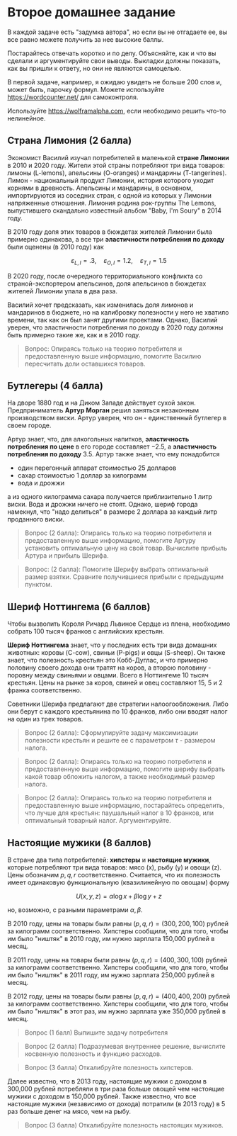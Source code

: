 # Второе домашнее задание

В каждой задаче есть "задумка автора", но если вы не отгадаете ее, вы все равно можете получить за нее высокие баллы.

Постарайтесь отвечать коротко и по делу. Объясняйте, как и что вы сделали и  аргументируйте свои выводы. Выкладки должны показать, как вы пришли к ответу, но они не являются самоцелью.

В первой задаче, например, я ожидаю увидеть не больше 200 слов и, может быть, парочку формул. Можете используйте https://wordcounter.net/ для самоконтроля.

Используйте https://wolframalpha.com, если необходимо решить что-то нелинейное. 

## Страна Лимония (2 балла)

Экономист Василий изучал потребителей в маленькой **стране Лимонии** в 2010 и 2020 году. Жители этой страны потребляют три вида товаров: лимоны (L-lemons), апельсины (O-oranges) и мандарины (T-tangerines). Лимон - национальный продукт Лимонии, история которого уходит корнями в древность. Апельсины и мандарины, в основном, импортируются из соседних стран, с одной из которых у Лимонии напряженные отношения. Лимония родина рок-группы The Lemons, выпустившего скандально известный альбом "Baby, I'm Soury" в 2014 году.

В 2010 году доля этих товаров в бюждетах жителей Лимонии была примерно одинакова, а все три **эластичности потребления по доходу** были оценены (в 2010 году) как 

$$ \varepsilon_{L, I} = .3, \quad \varepsilon_{O, I} = 1.2, \quad \varepsilon_{T, I} = 1.5$$

В 2020 году, после очередного территориального конфликта со страной-экспортером апельсинов, доля апельсинов в бюждетах жителей Лимонии упала в два раза.

Василий хочет предсказать, как изменилась доля лимонов и мандаринов в бюджете, но на калибровку полезности у него не хватило времени, так как он был занят другими проектами. Однако, Василий уверен, что эластичности потребления по доходу в 2020 году должны быть примерно такие же, как и в 2010 году.

> Вопрос: Опираясь только на теорию потребителя и предоставленную выше информацию, помогите Василию пересчитать доли оставшихся товаров.

## Бутлегеры (4 балла)

На дворе 1880 год и на Диком Западе действует сухой закон. Предприниматель **Артур Морган** решил заняться незаконным производством виски. Артур уверен, что он - единственный бутлегер в своем городе.

Артур знает, что, для алкогольных напитков, **эластичность потребления по цене** в его городе составляет $-2.5$, а **эластичность потребления по доходу** $3.5$. Артур также знает, что ему понадобится

- один перегонный аппарат стоимостью 25 долларов
- сахар стоимостью 1 доллар за килограмм
- вода и дрожжи

а из одного килограмма сахара получается приблизительно 1 литр виски. Вода и дрожжи ничего не стоят. Однако, шериф города намекнул, что "надо делиться" в размере 2 доллара за каждый литр проданного виски.

> Вопрос (2 балла): Опираясь только на теорию потребителя и предоставленную выше информацию, помогите Артуру установить оптимальную цену на свой товар. Вычислите прибыль Артура и прибыль Шерифа.

> Вопрос: (2 балла): Помогите Шерифу выбрать оптимальный размер взятки. Сравните получившиеся прибыли с предыдущим пунктом.

## Шериф Ноттингема (6 баллов)

Чтобы вызволить Короля Ричард Львиное Сердце из плена, необходимо собрать 100 тысяч франков с английских крестьян.

**Шериф Ноттингема** знает, что у последних есть три вида домашних животных: коровы (C-cow), свиньи (P-pigs) и овцы (S-sheep). Он также знает, что полезность крестьян это Кобб-Дуглас, и что примерно половину своего дохода они тратят на коров, а второю половину - поровну между свиньями и овцами. Всего в Ноттингеме 10 тысяч крестьян. Цены на рынке за коров, свиней и овец составляют 15, 5 и 2 франка соответственно.

Советники Шерифа предлагают две стратегии налоогообложения. Либо они берут с каждого крестьянина по 10 франков, либо они вводят налог на один из трех товаров.

> Вопрос (2 балла): Сформулируйте задачу максимизации полезности крестьян и решите ее с параметром $\tau$ - размером налога.

> Вопрос (2 балла): Опираясь только на теорию потребителя и предоставленную выше информацию, помогите шерифу выбрать какой товар обложить налогом, а также необходимый размер налога. 

> Вопрос (2 балла): Опираясь только на теорию потребителя и предоставленную выше информацию, постарайтесь определить, что лучше для крестьян: паушальный налог в 10 франков, или оптимальный товарный налог. Аргументируйте.

## Настоящие мужики (8 баллов)

В стране два типа потребителей: **хипстеры** и **настоящие мужики**, которые потребляют три вида товаров: мясо (x), рыбу (y) и овощи (z). Цены обозначим $p,q,r$ соответственно. Считается, что их полезность имеет одинаковую функциональную (квазилинейную по овощам) форму 

$$ U(x, y, z) = \alpha \log x + \beta \log y + z$$

но, возможно, с разными параметрами $\alpha, \beta$.

В 2010 году, цены на товары были равны $(p,q,r) = (300,200,100)$ рублей за килограмм соответственно. Хипстеры сообщили, что для того, чтобы им было "ништяк" в 2010 году, им нужно зарплата 150,000 рублей в месяц.

В 2011 году, цены на товары были равны $(p,q,r) = (400,300,100)$ рублей за килограмм соответственно. Хипстеры сообщили, что для того, чтобы им было "ништяк" в 2011 году, им нужно зарплата 250,000 рублей в месяц.

В 2012 году, цены на товары были равны $(p,q,r) = (400,400,200)$ рублей за килограмм соответственно. Хипстеры сообщили, что для того, чтобы им было "ништяк" в этот раз, им нужно зарплата уже 350,000 рублей в месяц.

> Вопрос (1 балл) Выпишите задачу потребителя

> Вопрос (2 балла) Подразумевая внутреннее решение, вычислите косвенную полезность и функцию расходов.

> Вопрос (3 балла) Откалибруйте полезность хипстеров.

Далее известно, что в 2013 году, настоящие мужики с доходом в 300,000 рублей потребляли в три раза больше овощей чем настоящие мужики с доходом в 150,000 рублей. Также известно, что все настоящие мужики (независимо от дохода) потратили (в 2013 году) в 5 раз больше денег на мясо, чем на рыбу.

> Вопрос (3 балла) Откалибруйте полезность настоящих мужиков.  
